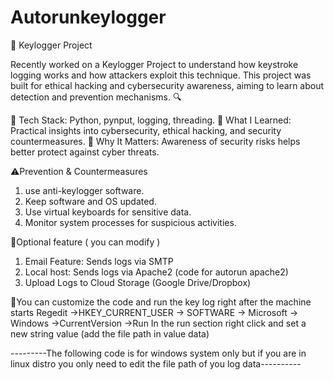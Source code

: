 # Autorunkeylogger

🚀 Keylogger Project 

Recently worked on a Keylogger Project to understand how keystroke logging works and how attackers exploit this technique. This project was built for ethical hacking and cybersecurity awareness, aiming to learn about detection and prevention mechanisms. 🔍

🔹 Tech Stack: Python, pynput, logging, threading.
🔹 What I Learned: Practical insights into cybersecurity, ethical hacking, and security countermeasures.
🔹 Why It Matters: Awareness of security risks helps better protect against cyber threats.

⚠️Prevention & Countermeasures
1. use anti-keylogger software.
2. Keep software and OS updated.
3. Use virtual keyboards for sensitive data.
4. Monitor system processes for suspicious activities.

🔹Optional feature ( you can modify )
1. Email Feature: Sends logs via SMTP
2. Local host: Sends logs via Apache2 (code for autorun apache2)
3. Upload Logs to Cloud Storage (Google Drive/Dropbox)


🔹You can customize the code and run the key log right after the machine starts
Regedit ->HKEY_CURRENT_USER -> SOFTWARE -> Microsoft -> Windows ->CurrentVersion ->Run
In the run section right click and set a new string value (add the file path in value data)

---------The following code is for windows system only but if you are in linux distro you only need to edit the file path of you log data----------
